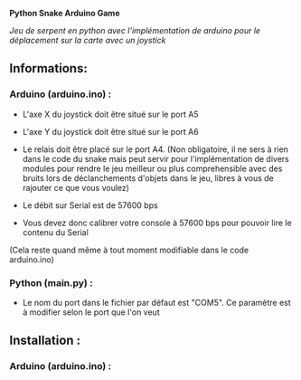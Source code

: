 **Python Snake Arduino Game**

_Jeu de serpent en python avec l'implémentation de arduino pour le déplacement sur la carte avec un joystick_

## Informations:

### Arduino (arduino.ino) :

* L'axe X du joystick doit être situé sur le port A5
* L'axe Y du joystick doit être situé sur le port A6
* Le relais doit être placé sur le port A4. (Non obligatoire, il ne sers à rien dans le code du snake mais peut servir pour l'implémentation de divers modules pour rendre le jeu meilleur ou plus comprehensible avec des bruits lors de déclanchements d'objets dans le jeu, libres à vous de rajouter ce que vous voulez)

* Le débit sur Serial est de 57600 bps
* Vous devez donc calibrer votre console à 57600 bps pour pouvoir lire le contenu du Serial

(Cela reste quand même à tout moment modifiable dans le code arduino.ino)

### Python (main.py) :

* Le nom du port dans le fichier par défaut est "COM5". Ce paramètre est à modifier selon le port que l'on veut

## Installation :

### Arduino (arduino.ino) :

